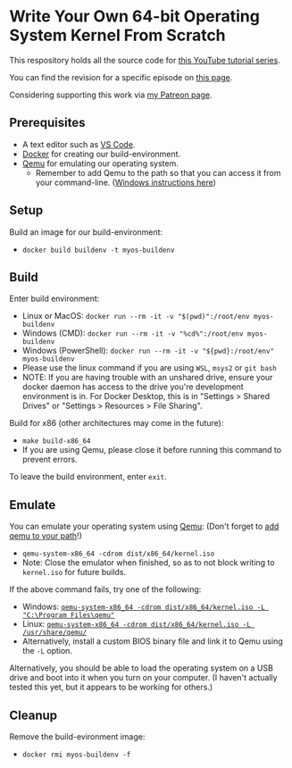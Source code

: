 # Write Your Own 64-bit Operating System Kernel From Scratch

This respository holds all the source code for [this YouTube tutorial series](https://www.youtube.com/playlist?list=PLZQftyCk7_SeZRitx5MjBKzTtvk0pHMtp).

You can find the revision for a specific episode on [this page](https://github.com/davidcallanan/yt-os-series/tags).

Considering supporting this work via [my Patreon page](http://patreon.com/codepulse).

## Prerequisites

 - A text editor such as [VS Code](https://code.visualstudio.com/).
 - [Docker](https://www.docker.com/) for creating our build-environment.
 - [Qemu](https://www.qemu.org/) for emulating our operating system.
   - Remember to add Qemu to the path so that you can access it from your command-line. ([Windows instructions here](https://dev.to/whaleshark271/using-qemu-on-windows-10-home-edition-4062))

## Setup

Build an image for our build-environment:
 - `docker build buildenv -t myos-buildenv`

## Build

Enter build environment:
 - Linux or MacOS: `docker run --rm -it -v "$(pwd)":/root/env myos-buildenv`
 - Windows (CMD): `docker run --rm -it -v "%cd%":/root/env myos-buildenv`
 - Windows (PowerShell): `docker run --rm -it -v "${pwd}:/root/env" myos-buildenv`
 - Please use the linux command if you are using `WSL`, `msys2` or `git bash`
 - NOTE: If you are having trouble with an unshared drive, ensure your docker daemon has access to the drive you're development environment is in. For Docker Desktop, this is in "Settings > Shared Drives" or "Settings > Resources > File Sharing".

Build for x86 (other architectures may come in the future):
 - `make build-x86_64`
 - If you are using Qemu, please close it before running this command to prevent errors.

To leave the build environment, enter `exit`.

## Emulate

You can emulate your operating system using [Qemu](https://www.qemu.org/): (Don't forget to [add qemu to your path](https://dev.to/whaleshark271/using-qemu-on-windows-10-home-edition-4062#:~:text=2.-,Add%20Qemu%20path%20to%20environment%20variables%20settings,-Copy%20the%20Qemu)!)

 - `qemu-system-x86_64 -cdrom dist/x86_64/kernel.iso`
 - Note: Close the emulator when finished, so as to not block writing to `kernel.iso` for future builds.

If the above command fails, try one of the following:
 - Windows: [`qemu-system-x86_64 -cdrom dist/x86_64/kernel.iso -L "C:\Program Files\qemu"`](https://stackoverflow.com/questions/66266448/qemu-could-not-load-pc-bios-bios-256k-bin)
 - Linux: [`qemu-system-x86_64 -cdrom dist/x86_64/kernel.iso -L /usr/share/qemu/`](https://unix.stackexchange.com/questions/134893/cannot-start-kvm-vm-because-missing-bios)
 - Alternatively, install a custom BIOS binary file and link it to Qemu using the `-L` option.

Alternatively, you should be able to load the operating system on a USB drive and boot into it when you turn on your computer. (I haven't actually tested this yet, but it appears to be working for others.)

## Cleanup

Remove the build-evironment image:
 - `docker rmi myos-buildenv -f`
